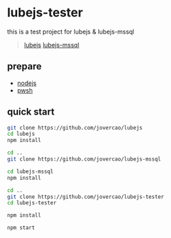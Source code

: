 # lubejs-tester

this is a test project for lubejs & lubejs-mssql

> [lubejs](https://github.com/jovercao/lubejs)
> [lubejs-mssql](https://github.com/jovercao/lubejs)

## prepare

- [nodejs](https://nodejs.org)
- [pwsh](https://docs.microsoft.com/powershell/scripting/how-to-use-docs?view=powershell-7.1)

## quick start

```bash
git clone https://github.com/jovercao/lubejs
cd lubejs
npm install

cd ..
git clone https://github.com/jovercao/lubejs-mssql

cd lubejs-mssql
npm install

cd ..
git clone https://github.com/jovercao/lubejs-tester
cd lubejs-tester

npm install

npm start
```
